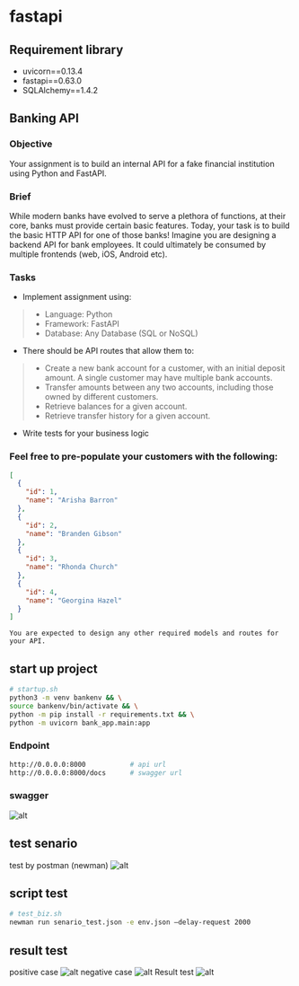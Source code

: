 # fastapi
## Requirement library
- uvicorn==0.13.4
- fastapi==0.63.0
- SQLAlchemy==1.4.2

## Banking API

### Objective
Your assignment is to build an internal API for a fake financial institution using Python and FastAPI.

### Brief
While modern banks have evolved to serve a plethora of functions, at their core, banks must provide certain basic features. Today, your task is to build the basic HTTP API for one of those banks! Imagine you are designing a backend API for bank employees. It could ultimately be consumed by multiple frontends (web, iOS, Android etc).

### Tasks
* Implement assignment using:
> * Language: Python
> * Framework: FastAPI
> * Database: Any Database (SQL or NoSQL)
* There should be API routes that allow them to:
> * Create a new bank account for a customer, with an initial deposit amount. A single customer may have multiple bank accounts.
> * Transfer amounts between any two accounts, including those owned by different customers.
> * Retrieve balances for a given account.
> * Retrieve transfer history for a given account.
* Write tests for your business logic

### Feel free to pre-populate your customers with the following:
```json
[
  {
    "id": 1,
    "name": "Arisha Barron"
  },
  {
    "id": 2,
    "name": "Branden Gibson"
  },
  {
    "id": 3,
    "name": "Rhonda Church"
  },
  {
    "id": 4,
    "name": "Georgina Hazel"
  }
]
```
```
You are expected to design any other required models and routes for your API.
```

## start up project
```bash
# startup.sh
python3 -m venv bankenv && \
source bankenv/bin/activate && \
python -m pip install -r requirements.txt && \
python -m uvicorn bank_app.main:app
```

### Endpoint
```bash
http://0.0.0.0:8000           # api url
http://0.0.0.0:8000/docs      # swagger url
```

### swagger
![alt](./swagger.png)

## test senario
test by postman (newman)
![alt](./senario_test.png)
## script test
```bash
# test_biz.sh
newman run senario_test.json -e env.json –delay-request 2000
```
## result test
positive case
![alt](./positive.png)
negative case
![alt](./negative.png)
Result test
![alt](./test-result.png)